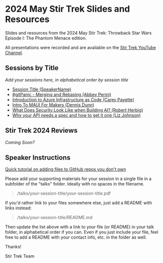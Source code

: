 # 2024 May Stir Trek Slides and Resources

Slides and resources from the 2024 May Stir Trek: Throwback Star Wars Episode I: The Phantom Menace edition.

All presentations were recorded and are available on the [Stir Trek YouTube Channel](https://youtube.com/stirtrek).

## Sessions by Title

*Add your sessions here, in alphabetical order by session title*

- [Session Title (SpeakerName)](/talks/foldername/README.md)
- [#gitPanic - Merging and Rebasing (Abbey Perini)](/talks/git-panic-merging-and-rebasing/README.md)
- [Introduction to Azure Infrastructure as Code (Carey Payette)](/talks/introduction-to-azure-infrastructure-as-code/intro_to_azure_iac.pdf)
- [Intro To MAUI For Makers (Dennis Dunn)]( /talks/intro-to-maui-for-makers/README.md)
- [What Does Security Look Like when Building AI? (Robert Herbig)](/talks/what-does-security-look-like-when-building-ai)
- [Why your API needs a spec and how to get it one (Liz Johnson)](/talks/why-your-api-needs-a-spec/stirtrek2024.pdf)

## Stir Trek 2024 Reviews

*Coming Soon?*

## Speaker Instructions

[Quick tutorial on adding files to GitHub repos you don't own](https://ardalis.com/how-to-add-files-to-a-github-repo-you-don%E2%80%99t-own/)

Please add your supporting materials for your session in a single file in a subfolder of the "talks" folder. Ideally with no spaces in the filename.

> /talks/your-session-title/your-session-title.pdf

If you'd rather link to your files somewhere else, just add a README with links instead:

> /talks/your-session-title/README.md

Then update the list above with a link to your file (or README) in your talk folder, in alphabetical order if you can. Even if you just include your file, feel free to add a README with your contact info, etc. in the folder as well.

Thanks!

Stir Trek Team
